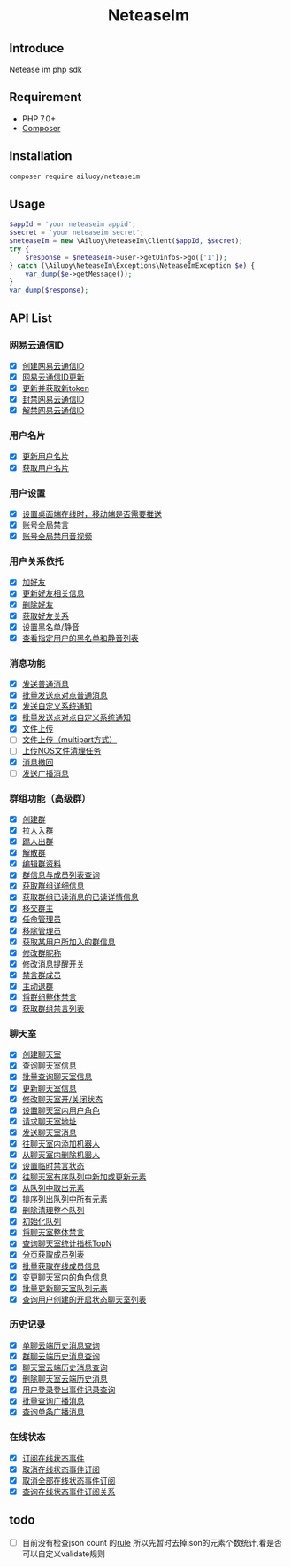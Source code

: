 <p align="center">
    <h1 align="center">NeteaseIm</h1>
</p>


## Introduce
Netease im php sdk 

## Requirement
- PHP 7.0+
- [Composer](https://getcomposer.org/)

## Installation
```bash
composer require ailuoy/neteaseim
```

## Usage
```php
$appId = 'your neteaseim appid';
$secret = 'your neteaseim secret';
$neteaseIm = new \Ailuoy\NeteaseIm\Client($appId, $secret);
try {
    $response = $neteaseIm->user->getUinfos->go(['1']);
} catch (\Ailuoy\NeteaseIm\Exceptions\NeteaseImException $e) {
    var_dump($e->getMessage());
}
var_dump($response);
```

## API List
### 网易云通信ID
- [x] [创建网易云通信ID](https://dev.yunxin.163.com/docs/product/IM%E5%8D%B3%E6%97%B6%E9%80%9A%E8%AE%AF/%E6%9C%8D%E5%8A%A1%E7%AB%AFAPI%E6%96%87%E6%A1%A3/%E7%BD%91%E6%98%93%E4%BA%91%E9%80%9A%E4%BF%A1ID?#%E5%88%9B%E5%BB%BA%E7%BD%91%E6%98%93%E4%BA%91%E9%80%9A%E4%BF%A1ID)
- [x] [网易云通信ID更新](https://dev.yunxin.163.com/docs/product/IM%E5%8D%B3%E6%97%B6%E9%80%9A%E8%AE%AF/%E6%9C%8D%E5%8A%A1%E7%AB%AFAPI%E6%96%87%E6%A1%A3/%E7%BD%91%E6%98%93%E4%BA%91%E9%80%9A%E4%BF%A1ID?#%E7%BD%91%E6%98%93%E4%BA%91%E9%80%9A%E4%BF%A1ID%E6%9B%B4%E6%96%B0)
- [x] [更新并获取新token](https://dev.yunxin.163.com/docs/product/IM%E5%8D%B3%E6%97%B6%E9%80%9A%E8%AE%AF/%E6%9C%8D%E5%8A%A1%E7%AB%AFAPI%E6%96%87%E6%A1%A3/%E7%BD%91%E6%98%93%E4%BA%91%E9%80%9A%E4%BF%A1ID?#%E6%9B%B4%E6%96%B0%E5%B9%B6%E8%8E%B7%E5%8F%96%E6%96%B0token)
- [x] [封禁网易云通信ID](https://dev.yunxin.163.com/docs/product/IM%E5%8D%B3%E6%97%B6%E9%80%9A%E8%AE%AF/%E6%9C%8D%E5%8A%A1%E7%AB%AFAPI%E6%96%87%E6%A1%A3/%E7%BD%91%E6%98%93%E4%BA%91%E9%80%9A%E4%BF%A1ID?#%E5%B0%81%E7%A6%81%E7%BD%91%E6%98%93%E4%BA%91%E9%80%9A%E4%BF%A1ID)
- [x] [解禁网易云通信ID](https://dev.yunxin.163.com/docs/product/IM%E5%8D%B3%E6%97%B6%E9%80%9A%E8%AE%AF/%E6%9C%8D%E5%8A%A1%E7%AB%AFAPI%E6%96%87%E6%A1%A3/%E7%BD%91%E6%98%93%E4%BA%91%E9%80%9A%E4%BF%A1ID?#%E8%A7%A3%E7%A6%81%E7%BD%91%E6%98%93%E4%BA%91%E9%80%9A%E4%BF%A1ID)
### 用户名片
- [x] [更新用户名片](https://dev.yunxin.163.com/docs/product/IM%E5%8D%B3%E6%97%B6%E9%80%9A%E8%AE%AF/%E6%9C%8D%E5%8A%A1%E7%AB%AFAPI%E6%96%87%E6%A1%A3/%E7%94%A8%E6%88%B7%E5%90%8D%E7%89%87?#%E6%9B%B4%E6%96%B0%E7%94%A8%E6%88%B7%E5%90%8D%E7%89%87)
- [x] [获取用户名片](https://dev.yunxin.163.com/docs/product/IM%E5%8D%B3%E6%97%B6%E9%80%9A%E8%AE%AF/%E6%9C%8D%E5%8A%A1%E7%AB%AFAPI%E6%96%87%E6%A1%A3/%E7%94%A8%E6%88%B7%E5%90%8D%E7%89%87?#%E8%8E%B7%E5%8F%96%E7%94%A8%E6%88%B7%E5%90%8D%E7%89%87)
### 用户设置
- [x] [设置桌面端在线时，移动端是否需要推送](https://dev.yunxin.163.com/docs/product/IM%E5%8D%B3%E6%97%B6%E9%80%9A%E8%AE%AF/%E6%9C%8D%E5%8A%A1%E7%AB%AFAPI%E6%96%87%E6%A1%A3/%E7%94%A8%E6%88%B7%E8%AE%BE%E7%BD%AE?#%E8%AE%BE%E7%BD%AE%E6%A1%8C%E9%9D%A2%E7%AB%AF%E5%9C%A8%E7%BA%BF%E6%97%B6%EF%BC%8C%E7%A7%BB%E5%8A%A8%E7%AB%AF%E6%98%AF%E5%90%A6%E4%B8%8D%E6%8E%A8%E9%80%81)
- [x] [账号全局禁言](https://dev.yunxin.163.com/docs/product/IM%E5%8D%B3%E6%97%B6%E9%80%9A%E8%AE%AF/%E6%9C%8D%E5%8A%A1%E7%AB%AFAPI%E6%96%87%E6%A1%A3/%E7%94%A8%E6%88%B7%E8%AE%BE%E7%BD%AE?#%E8%B4%A6%E5%8F%B7%E5%85%A8%E5%B1%80%E7%A6%81%E8%A8%80)
- [x] [账号全局禁用音视频](https://dev.yunxin.163.com/docs/product/IM%E5%8D%B3%E6%97%B6%E9%80%9A%E8%AE%AF/%E6%9C%8D%E5%8A%A1%E7%AB%AFAPI%E6%96%87%E6%A1%A3/%E7%94%A8%E6%88%B7%E8%AE%BE%E7%BD%AE?#%E8%B4%A6%E5%8F%B7%E5%85%A8%E5%B1%80%E7%A6%81%E7%94%A8%E9%9F%B3%E8%A7%86%E9%A2%91)
### 用户关系依托
- [x] [加好友](https://dev.yunxin.163.com/docs/product/IM%E5%8D%B3%E6%97%B6%E9%80%9A%E8%AE%AF/%E6%9C%8D%E5%8A%A1%E7%AB%AFAPI%E6%96%87%E6%A1%A3/%E7%94%A8%E6%88%B7%E5%85%B3%E7%B3%BB%E6%89%98%E7%AE%A1?#%E5%8A%A0%E5%A5%BD%E5%8F%8B)
- [x] [更新好友相关信息](https://dev.yunxin.163.com/docs/product/IM%E5%8D%B3%E6%97%B6%E9%80%9A%E8%AE%AF/%E6%9C%8D%E5%8A%A1%E7%AB%AFAPI%E6%96%87%E6%A1%A3/%E7%94%A8%E6%88%B7%E5%85%B3%E7%B3%BB%E6%89%98%E7%AE%A1?#%E6%9B%B4%E6%96%B0%E5%A5%BD%E5%8F%8B%E7%9B%B8%E5%85%B3%E4%BF%A1%E6%81%AF)
- [x] [删除好友](https://dev.yunxin.163.com/docs/product/IM%E5%8D%B3%E6%97%B6%E9%80%9A%E8%AE%AF/%E6%9C%8D%E5%8A%A1%E7%AB%AFAPI%E6%96%87%E6%A1%A3/%E7%94%A8%E6%88%B7%E5%85%B3%E7%B3%BB%E6%89%98%E7%AE%A1?#%E5%88%A0%E9%99%A4%E5%A5%BD%E5%8F%8B)
- [x] [获取好友关系](https://dev.yunxin.163.com/docs/product/IM%E5%8D%B3%E6%97%B6%E9%80%9A%E8%AE%AF/%E6%9C%8D%E5%8A%A1%E7%AB%AFAPI%E6%96%87%E6%A1%A3/%E7%94%A8%E6%88%B7%E5%85%B3%E7%B3%BB%E6%89%98%E7%AE%A1?#%E8%8E%B7%E5%8F%96%E5%A5%BD%E5%8F%8B%E5%85%B3%E7%B3%BB)
- [x] [设置黑名单/静音](https://dev.yunxin.163.com/docs/product/IM%E5%8D%B3%E6%97%B6%E9%80%9A%E8%AE%AF/%E6%9C%8D%E5%8A%A1%E7%AB%AFAPI%E6%96%87%E6%A1%A3/%E7%94%A8%E6%88%B7%E5%85%B3%E7%B3%BB%E6%89%98%E7%AE%A1?#%E8%AE%BE%E7%BD%AE%E9%BB%91%E5%90%8D%E5%8D%95/%E9%9D%99%E9%9F%B3)
- [x] [查看指定用户的黑名单和静音列表](https://dev.yunxin.163.com/docs/product/IM%E5%8D%B3%E6%97%B6%E9%80%9A%E8%AE%AF/%E6%9C%8D%E5%8A%A1%E7%AB%AFAPI%E6%96%87%E6%A1%A3/%E7%94%A8%E6%88%B7%E5%85%B3%E7%B3%BB%E6%89%98%E7%AE%A1?#%E6%9F%A5%E7%9C%8B%E6%8C%87%E5%AE%9A%E7%94%A8%E6%88%B7%E7%9A%84%E9%BB%91%E5%90%8D%E5%8D%95%E5%92%8C%E9%9D%99%E9%9F%B3%E5%88%97%E8%A1%A8)
### 消息功能
- [x] [发送普通消息](https://dev.yunxin.163.com/docs/product/IM%E5%8D%B3%E6%97%B6%E9%80%9A%E8%AE%AF/%E6%9C%8D%E5%8A%A1%E7%AB%AFAPI%E6%96%87%E6%A1%A3/%E6%B6%88%E6%81%AF%E5%8A%9F%E8%83%BD?#%E5%8F%91%E9%80%81%E6%99%AE%E9%80%9A%E6%B6%88%E6%81%AF)
- [x] [批量发送点对点普通消息](https://dev.yunxin.163.com/docs/product/IM%E5%8D%B3%E6%97%B6%E9%80%9A%E8%AE%AF/%E6%9C%8D%E5%8A%A1%E7%AB%AFAPI%E6%96%87%E6%A1%A3/%E6%B6%88%E6%81%AF%E5%8A%9F%E8%83%BD?#%E6%89%B9%E9%87%8F%E5%8F%91%E9%80%81%E7%82%B9%E5%AF%B9%E7%82%B9%E6%99%AE%E9%80%9A%E6%B6%88%E6%81%AF)
- [x] [发送自定义系统通知](https://dev.yunxin.163.com/docs/product/IM%E5%8D%B3%E6%97%B6%E9%80%9A%E8%AE%AF/%E6%9C%8D%E5%8A%A1%E7%AB%AFAPI%E6%96%87%E6%A1%A3/%E6%B6%88%E6%81%AF%E5%8A%9F%E8%83%BD?#%E5%8F%91%E9%80%81%E8%87%AA%E5%AE%9A%E4%B9%89%E7%B3%BB%E7%BB%9F%E9%80%9A%E7%9F%A5)
- [x] [批量发送点对点自定义系统通知](https://dev.yunxin.163.com/docs/product/IM%E5%8D%B3%E6%97%B6%E9%80%9A%E8%AE%AF/%E6%9C%8D%E5%8A%A1%E7%AB%AFAPI%E6%96%87%E6%A1%A3/%E6%B6%88%E6%81%AF%E5%8A%9F%E8%83%BD?#%E6%89%B9%E9%87%8F%E5%8F%91%E9%80%81%E7%82%B9%E5%AF%B9%E7%82%B9%E8%87%AA%E5%AE%9A%E4%B9%89%E7%B3%BB%E7%BB%9F%E9%80%9A%E7%9F%A5)
- [x] [文件上传](https://dev.yunxin.163.com/docs/product/IM%E5%8D%B3%E6%97%B6%E9%80%9A%E8%AE%AF/%E6%9C%8D%E5%8A%A1%E7%AB%AFAPI%E6%96%87%E6%A1%A3/%E6%B6%88%E6%81%AF%E5%8A%9F%E8%83%BD?#%E6%96%87%E4%BB%B6%E4%B8%8A%E4%BC%A0)
- [ ] [文件上传（multipart方式）](https://dev.yunxin.163.com/docs/product/IM%E5%8D%B3%E6%97%B6%E9%80%9A%E8%AE%AF/%E6%9C%8D%E5%8A%A1%E7%AB%AFAPI%E6%96%87%E6%A1%A3/%E6%B6%88%E6%81%AF%E5%8A%9F%E8%83%BD?#%E6%96%87%E4%BB%B6%E4%B8%8A%E4%BC%A0%EF%BC%88multipart%E6%96%B9%E5%BC%8F%EF%BC%89)
- [ ] [上传NOS文件清理任务](https://dev.yunxin.163.com/docs/product/IM%E5%8D%B3%E6%97%B6%E9%80%9A%E8%AE%AF/%E6%9C%8D%E5%8A%A1%E7%AB%AFAPI%E6%96%87%E6%A1%A3/%E6%B6%88%E6%81%AF%E5%8A%9F%E8%83%BD?#%E4%B8%8A%E4%BC%A0NOS%E6%96%87%E4%BB%B6%E6%B8%85%E7%90%86%E4%BB%BB%E5%8A%A1)
- [x] [消息撤回](https://dev.yunxin.163.com/docs/product/IM%E5%8D%B3%E6%97%B6%E9%80%9A%E8%AE%AF/%E6%9C%8D%E5%8A%A1%E7%AB%AFAPI%E6%96%87%E6%A1%A3/%E6%B6%88%E6%81%AF%E5%8A%9F%E8%83%BD?#%E6%B6%88%E6%81%AF%E6%92%A4%E5%9B%9E)
- [ ] [发送广播消息](https://dev.yunxin.163.com/docs/product/IM%E5%8D%B3%E6%97%B6%E9%80%9A%E8%AE%AF/%E6%9C%8D%E5%8A%A1%E7%AB%AFAPI%E6%96%87%E6%A1%A3/%E6%B6%88%E6%81%AF%E5%8A%9F%E8%83%BD?#%E5%8F%91%E9%80%81%E5%B9%BF%E6%92%AD%E6%B6%88%E6%81%AF)
### 群组功能（高级群）
- [x] [创建群](https://dev.yunxin.163.com/docs/product/IM%E5%8D%B3%E6%97%B6%E9%80%9A%E8%AE%AF/%E6%9C%8D%E5%8A%A1%E7%AB%AFAPI%E6%96%87%E6%A1%A3/%E7%BE%A4%E7%BB%84%E5%8A%9F%E8%83%BD%EF%BC%88%E9%AB%98%E7%BA%A7%E7%BE%A4%EF%BC%89?#%E5%88%9B%E5%BB%BA%E7%BE%A4)
- [x] [拉人入群](https://dev.yunxin.163.com/docs/product/IM%E5%8D%B3%E6%97%B6%E9%80%9A%E8%AE%AF/%E6%9C%8D%E5%8A%A1%E7%AB%AFAPI%E6%96%87%E6%A1%A3/%E7%BE%A4%E7%BB%84%E5%8A%9F%E8%83%BD%EF%BC%88%E9%AB%98%E7%BA%A7%E7%BE%A4%EF%BC%89?#%E6%8B%89%E4%BA%BA%E5%85%A5%E7%BE%A4)
- [x] [踢人出群](https://dev.yunxin.163.com/docs/product/IM%E5%8D%B3%E6%97%B6%E9%80%9A%E8%AE%AF/%E6%9C%8D%E5%8A%A1%E7%AB%AFAPI%E6%96%87%E6%A1%A3/%E7%BE%A4%E7%BB%84%E5%8A%9F%E8%83%BD%EF%BC%88%E9%AB%98%E7%BA%A7%E7%BE%A4%EF%BC%89?#%E8%B8%A2%E4%BA%BA%E5%87%BA%E7%BE%A4)
- [x] [解散群](https://dev.yunxin.163.com/docs/product/IM%E5%8D%B3%E6%97%B6%E9%80%9A%E8%AE%AF/%E6%9C%8D%E5%8A%A1%E7%AB%AFAPI%E6%96%87%E6%A1%A3/%E7%BE%A4%E7%BB%84%E5%8A%9F%E8%83%BD%EF%BC%88%E9%AB%98%E7%BA%A7%E7%BE%A4%EF%BC%89?#%E8%A7%A3%E6%95%A3%E7%BE%A4)
- [x] [编辑群资料](https://dev.yunxin.163.com/docs/product/IM%E5%8D%B3%E6%97%B6%E9%80%9A%E8%AE%AF/%E6%9C%8D%E5%8A%A1%E7%AB%AFAPI%E6%96%87%E6%A1%A3/%E7%BE%A4%E7%BB%84%E5%8A%9F%E8%83%BD%EF%BC%88%E9%AB%98%E7%BA%A7%E7%BE%A4%EF%BC%89?#%E7%BC%96%E8%BE%91%E7%BE%A4%E8%B5%84%E6%96%99)
- [x] [群信息与成员列表查询](https://dev.yunxin.163.com/docs/product/IM%E5%8D%B3%E6%97%B6%E9%80%9A%E8%AE%AF/%E6%9C%8D%E5%8A%A1%E7%AB%AFAPI%E6%96%87%E6%A1%A3/%E7%BE%A4%E7%BB%84%E5%8A%9F%E8%83%BD%EF%BC%88%E9%AB%98%E7%BA%A7%E7%BE%A4%EF%BC%89?#%E7%BE%A4%E4%BF%A1%E6%81%AF%E4%B8%8E%E6%88%90%E5%91%98%E5%88%97%E8%A1%A8%E6%9F%A5%E8%AF%A2)
- [x] [获取群组详细信息](https://dev.yunxin.163.com/docs/product/IM%E5%8D%B3%E6%97%B6%E9%80%9A%E8%AE%AF/%E6%9C%8D%E5%8A%A1%E7%AB%AFAPI%E6%96%87%E6%A1%A3/%E7%BE%A4%E7%BB%84%E5%8A%9F%E8%83%BD%EF%BC%88%E9%AB%98%E7%BA%A7%E7%BE%A4%EF%BC%89?#%E8%8E%B7%E5%8F%96%E7%BE%A4%E7%BB%84%E8%AF%A6%E7%BB%86%E4%BF%A1%E6%81%AF)
- [x] [获取群组已读消息的已读详情信息](https://dev.yunxin.163.com/docs/product/IM%E5%8D%B3%E6%97%B6%E9%80%9A%E8%AE%AF/%E6%9C%8D%E5%8A%A1%E7%AB%AFAPI%E6%96%87%E6%A1%A3/%E7%BE%A4%E7%BB%84%E5%8A%9F%E8%83%BD%EF%BC%88%E9%AB%98%E7%BA%A7%E7%BE%A4%EF%BC%89?#%E8%8E%B7%E5%8F%96%E7%BE%A4%E7%BB%84%E5%B7%B2%E8%AF%BB%E6%B6%88%E6%81%AF%E7%9A%84%E5%B7%B2%E8%AF%BB%E8%AF%A6%E6%83%85%E4%BF%A1%E6%81%AF)
- [x] [移交群主](https://dev.yunxin.163.com/docs/product/IM%E5%8D%B3%E6%97%B6%E9%80%9A%E8%AE%AF/%E6%9C%8D%E5%8A%A1%E7%AB%AFAPI%E6%96%87%E6%A1%A3/%E7%BE%A4%E7%BB%84%E5%8A%9F%E8%83%BD%EF%BC%88%E9%AB%98%E7%BA%A7%E7%BE%A4%EF%BC%89?#%E7%A7%BB%E4%BA%A4%E7%BE%A4%E4%B8%BB)
- [x] [任命管理员](https://dev.yunxin.163.com/docs/product/IM%E5%8D%B3%E6%97%B6%E9%80%9A%E8%AE%AF/%E6%9C%8D%E5%8A%A1%E7%AB%AFAPI%E6%96%87%E6%A1%A3/%E7%BE%A4%E7%BB%84%E5%8A%9F%E8%83%BD%EF%BC%88%E9%AB%98%E7%BA%A7%E7%BE%A4%EF%BC%89?#%E4%BB%BB%E5%91%BD%E7%AE%A1%E7%90%86%E5%91%98)
- [x] [移除管理员](https://dev.yunxin.163.com/docs/product/IM%E5%8D%B3%E6%97%B6%E9%80%9A%E8%AE%AF/%E6%9C%8D%E5%8A%A1%E7%AB%AFAPI%E6%96%87%E6%A1%A3/%E7%BE%A4%E7%BB%84%E5%8A%9F%E8%83%BD%EF%BC%88%E9%AB%98%E7%BA%A7%E7%BE%A4%EF%BC%89?#%E7%A7%BB%E9%99%A4%E7%AE%A1%E7%90%86%E5%91%98)
- [x] [获取某用户所加入的群信息](https://dev.yunxin.163.com/docs/product/IM%E5%8D%B3%E6%97%B6%E9%80%9A%E8%AE%AF/%E6%9C%8D%E5%8A%A1%E7%AB%AFAPI%E6%96%87%E6%A1%A3/%E7%BE%A4%E7%BB%84%E5%8A%9F%E8%83%BD%EF%BC%88%E9%AB%98%E7%BA%A7%E7%BE%A4%EF%BC%89?#%E8%8E%B7%E5%8F%96%E6%9F%90%E7%94%A8%E6%88%B7%E6%89%80%E5%8A%A0%E5%85%A5%E7%9A%84%E7%BE%A4%E4%BF%A1%E6%81%AF)
- [x] [修改群昵称](https://dev.yunxin.163.com/docs/product/IM%E5%8D%B3%E6%97%B6%E9%80%9A%E8%AE%AF/%E6%9C%8D%E5%8A%A1%E7%AB%AFAPI%E6%96%87%E6%A1%A3/%E7%BE%A4%E7%BB%84%E5%8A%9F%E8%83%BD%EF%BC%88%E9%AB%98%E7%BA%A7%E7%BE%A4%EF%BC%89?#%E4%BF%AE%E6%94%B9%E7%BE%A4%E6%98%B5%E7%A7%B0)
- [x] [修改消息提醒开关](https://dev.yunxin.163.com/docs/product/IM%E5%8D%B3%E6%97%B6%E9%80%9A%E8%AE%AF/%E6%9C%8D%E5%8A%A1%E7%AB%AFAPI%E6%96%87%E6%A1%A3/%E7%BE%A4%E7%BB%84%E5%8A%9F%E8%83%BD%EF%BC%88%E9%AB%98%E7%BA%A7%E7%BE%A4%EF%BC%89?#%E4%BF%AE%E6%94%B9%E6%B6%88%E6%81%AF%E6%8F%90%E9%86%92%E5%BC%80%E5%85%B3)
- [x] [禁言群成员](https://dev.yunxin.163.com/docs/product/IM%E5%8D%B3%E6%97%B6%E9%80%9A%E8%AE%AF/%E6%9C%8D%E5%8A%A1%E7%AB%AFAPI%E6%96%87%E6%A1%A3/%E7%BE%A4%E7%BB%84%E5%8A%9F%E8%83%BD%EF%BC%88%E9%AB%98%E7%BA%A7%E7%BE%A4%EF%BC%89?#%E7%A6%81%E8%A8%80%E7%BE%A4%E6%88%90%E5%91%98)
- [x] [主动退群](https://dev.yunxin.163.com/docs/product/IM%E5%8D%B3%E6%97%B6%E9%80%9A%E8%AE%AF/%E6%9C%8D%E5%8A%A1%E7%AB%AFAPI%E6%96%87%E6%A1%A3/%E7%BE%A4%E7%BB%84%E5%8A%9F%E8%83%BD%EF%BC%88%E9%AB%98%E7%BA%A7%E7%BE%A4%EF%BC%89?#%E4%B8%BB%E5%8A%A8%E9%80%80%E7%BE%A4)
- [x] [将群组整体禁言](https://dev.yunxin.163.com/docs/product/IM%E5%8D%B3%E6%97%B6%E9%80%9A%E8%AE%AF/%E6%9C%8D%E5%8A%A1%E7%AB%AFAPI%E6%96%87%E6%A1%A3/%E7%BE%A4%E7%BB%84%E5%8A%9F%E8%83%BD%EF%BC%88%E9%AB%98%E7%BA%A7%E7%BE%A4%EF%BC%89?#%E5%B0%86%E7%BE%A4%E7%BB%84%E6%95%B4%E4%BD%93%E7%A6%81%E8%A8%80)
- [x] [获取群组禁言列表](https://dev.yunxin.163.com/docs/product/IM%E5%8D%B3%E6%97%B6%E9%80%9A%E8%AE%AF/%E6%9C%8D%E5%8A%A1%E7%AB%AFAPI%E6%96%87%E6%A1%A3/%E7%BE%A4%E7%BB%84%E5%8A%9F%E8%83%BD%EF%BC%88%E9%AB%98%E7%BA%A7%E7%BE%A4%EF%BC%89?#%E8%8E%B7%E5%8F%96%E7%BE%A4%E7%BB%84%E7%A6%81%E8%A8%80%E5%88%97%E8%A1%A8)
### 聊天室
- [x] [创建聊天室](https://dev.yunxin.163.com/docs/product/IM%E5%8D%B3%E6%97%B6%E9%80%9A%E8%AE%AF/%E6%9C%8D%E5%8A%A1%E7%AB%AFAPI%E6%96%87%E6%A1%A3/%E8%81%8A%E5%A4%A9%E5%AE%A4?#%E5%88%9B%E5%BB%BA%E8%81%8A%E5%A4%A9%E5%AE%A4)
- [x] [查询聊天室信息](https://dev.yunxin.163.com/docs/product/IM%E5%8D%B3%E6%97%B6%E9%80%9A%E8%AE%AF/%E6%9C%8D%E5%8A%A1%E7%AB%AFAPI%E6%96%87%E6%A1%A3/%E8%81%8A%E5%A4%A9%E5%AE%A4?#%E6%9F%A5%E8%AF%A2%E8%81%8A%E5%A4%A9%E5%AE%A4%E4%BF%A1%E6%81%AF)
- [x] [批量查询聊天室信息](https://dev.yunxin.163.com/docs/product/IM%E5%8D%B3%E6%97%B6%E9%80%9A%E8%AE%AF/%E6%9C%8D%E5%8A%A1%E7%AB%AFAPI%E6%96%87%E6%A1%A3/%E8%81%8A%E5%A4%A9%E5%AE%A4?#%E6%89%B9%E9%87%8F%E6%9F%A5%E8%AF%A2%E8%81%8A%E5%A4%A9%E5%AE%A4%E4%BF%A1%E6%81%AF)
- [x] [更新聊天室信息](https://dev.yunxin.163.com/docs/product/IM%E5%8D%B3%E6%97%B6%E9%80%9A%E8%AE%AF/%E6%9C%8D%E5%8A%A1%E7%AB%AFAPI%E6%96%87%E6%A1%A3/%E8%81%8A%E5%A4%A9%E5%AE%A4?#%E6%9B%B4%E6%96%B0%E8%81%8A%E5%A4%A9%E5%AE%A4%E4%BF%A1%E6%81%AF)
- [x] [修改聊天室开/关闭状态](https://dev.yunxin.163.com/docs/product/IM%E5%8D%B3%E6%97%B6%E9%80%9A%E8%AE%AF/%E6%9C%8D%E5%8A%A1%E7%AB%AFAPI%E6%96%87%E6%A1%A3/%E8%81%8A%E5%A4%A9%E5%AE%A4?#%E4%BF%AE%E6%94%B9%E8%81%8A%E5%A4%A9%E5%AE%A4%E5%BC%80/%E5%85%B3%E9%97%AD%E7%8A%B6%E6%80%81)
- [x] [设置聊天室内用户角色](https://dev.yunxin.163.com/docs/product/IM%E5%8D%B3%E6%97%B6%E9%80%9A%E8%AE%AF/%E6%9C%8D%E5%8A%A1%E7%AB%AFAPI%E6%96%87%E6%A1%A3/%E8%81%8A%E5%A4%A9%E5%AE%A4?#%E8%AE%BE%E7%BD%AE%E8%81%8A%E5%A4%A9%E5%AE%A4%E5%86%85%E7%94%A8%E6%88%B7%E8%A7%92%E8%89%B2)
- [x] [请求聊天室地址](https://dev.yunxin.163.com/docs/product/IM%E5%8D%B3%E6%97%B6%E9%80%9A%E8%AE%AF/%E6%9C%8D%E5%8A%A1%E7%AB%AFAPI%E6%96%87%E6%A1%A3/%E8%81%8A%E5%A4%A9%E5%AE%A4?#%E8%AF%B7%E6%B1%82%E8%81%8A%E5%A4%A9%E5%AE%A4%E5%9C%B0%E5%9D%80)
- [x] [发送聊天室消息](https://dev.yunxin.163.com/docs/product/IM%E5%8D%B3%E6%97%B6%E9%80%9A%E8%AE%AF/%E6%9C%8D%E5%8A%A1%E7%AB%AFAPI%E6%96%87%E6%A1%A3/%E8%81%8A%E5%A4%A9%E5%AE%A4?#%E5%8F%91%E9%80%81%E8%81%8A%E5%A4%A9%E5%AE%A4%E6%B6%88%E6%81%AF)
- [x] [往聊天室内添加机器人](https://dev.yunxin.163.com/docs/product/IM%E5%8D%B3%E6%97%B6%E9%80%9A%E8%AE%AF/%E6%9C%8D%E5%8A%A1%E7%AB%AFAPI%E6%96%87%E6%A1%A3/%E8%81%8A%E5%A4%A9%E5%AE%A4?#%E5%BE%80%E8%81%8A%E5%A4%A9%E5%AE%A4%E5%86%85%E6%B7%BB%E5%8A%A0%E6%9C%BA%E5%99%A8%E4%BA%BA)
- [x] [从聊天室内删除机器人](https://dev.yunxin.163.com/docs/product/IM%E5%8D%B3%E6%97%B6%E9%80%9A%E8%AE%AF/%E6%9C%8D%E5%8A%A1%E7%AB%AFAPI%E6%96%87%E6%A1%A3/%E8%81%8A%E5%A4%A9%E5%AE%A4?#%E4%BB%8E%E8%81%8A%E5%A4%A9%E5%AE%A4%E5%86%85%E5%88%A0%E9%99%A4%E6%9C%BA%E5%99%A8%E4%BA%BA)
- [x] [设置临时禁言状态](https://dev.yunxin.163.com/docs/product/IM%E5%8D%B3%E6%97%B6%E9%80%9A%E8%AE%AF/%E6%9C%8D%E5%8A%A1%E7%AB%AFAPI%E6%96%87%E6%A1%A3/%E8%81%8A%E5%A4%A9%E5%AE%A4?#%E8%AE%BE%E7%BD%AE%E4%B8%B4%E6%97%B6%E7%A6%81%E8%A8%80%E7%8A%B6%E6%80%81)
- [x] [往聊天室有序队列中新加或更新元素](https://dev.yunxin.163.com/docs/product/IM%E5%8D%B3%E6%97%B6%E9%80%9A%E8%AE%AF/%E6%9C%8D%E5%8A%A1%E7%AB%AFAPI%E6%96%87%E6%A1%A3/%E8%81%8A%E5%A4%A9%E5%AE%A4?#%E5%BE%80%E8%81%8A%E5%A4%A9%E5%AE%A4%E6%9C%89%E5%BA%8F%E9%98%9F%E5%88%97%E4%B8%AD%E6%96%B0%E5%8A%A0%E6%88%96%E6%9B%B4%E6%96%B0%E5%85%83%E7%B4%A0)
- [x] [从队列中取出元素](https://dev.yunxin.163.com/docs/product/IM%E5%8D%B3%E6%97%B6%E9%80%9A%E8%AE%AF/%E6%9C%8D%E5%8A%A1%E7%AB%AFAPI%E6%96%87%E6%A1%A3/%E8%81%8A%E5%A4%A9%E5%AE%A4?#%E4%BB%8E%E9%98%9F%E5%88%97%E4%B8%AD%E5%8F%96%E5%87%BA%E5%85%83%E7%B4%A0)
- [x] [排序列出队列中所有元素](https://dev.yunxin.163.com/docs/product/IM%E5%8D%B3%E6%97%B6%E9%80%9A%E8%AE%AF/%E6%9C%8D%E5%8A%A1%E7%AB%AFAPI%E6%96%87%E6%A1%A3/%E8%81%8A%E5%A4%A9%E5%AE%A4?#%E6%8E%92%E5%BA%8F%E5%88%97%E5%87%BA%E9%98%9F%E5%88%97%E4%B8%AD%E6%89%80%E6%9C%89%E5%85%83%E7%B4%A0)
- [x] [删除清理整个队列](https://dev.yunxin.163.com/docs/product/IM%E5%8D%B3%E6%97%B6%E9%80%9A%E8%AE%AF/%E6%9C%8D%E5%8A%A1%E7%AB%AFAPI%E6%96%87%E6%A1%A3/%E8%81%8A%E5%A4%A9%E5%AE%A4?#%E5%88%A0%E9%99%A4%E6%B8%85%E7%90%86%E6%95%B4%E4%B8%AA%E9%98%9F%E5%88%97)
- [x] [初始化队列](https://dev.yunxin.163.com/docs/product/IM%E5%8D%B3%E6%97%B6%E9%80%9A%E8%AE%AF/%E6%9C%8D%E5%8A%A1%E7%AB%AFAPI%E6%96%87%E6%A1%A3/%E8%81%8A%E5%A4%A9%E5%AE%A4?#%E5%88%9D%E5%A7%8B%E5%8C%96%E9%98%9F%E5%88%97)
- [x] [将聊天室整体禁言](https://dev.yunxin.163.com/docs/product/IM%E5%8D%B3%E6%97%B6%E9%80%9A%E8%AE%AF/%E6%9C%8D%E5%8A%A1%E7%AB%AFAPI%E6%96%87%E6%A1%A3/%E8%81%8A%E5%A4%A9%E5%AE%A4?#%E5%B0%86%E8%81%8A%E5%A4%A9%E5%AE%A4%E6%95%B4%E4%BD%93%E7%A6%81%E8%A8%80)
- [x] [查询聊天室统计指标TopN](https://dev.yunxin.163.com/docs/product/IM%E5%8D%B3%E6%97%B6%E9%80%9A%E8%AE%AF/%E6%9C%8D%E5%8A%A1%E7%AB%AFAPI%E6%96%87%E6%A1%A3/%E8%81%8A%E5%A4%A9%E5%AE%A4?#%E6%9F%A5%E8%AF%A2%E8%81%8A%E5%A4%A9%E5%AE%A4%E7%BB%9F%E8%AE%A1%E6%8C%87%E6%A0%87TopN)
- [x] [分页获取成员列表](https://dev.yunxin.163.com/docs/product/IM%E5%8D%B3%E6%97%B6%E9%80%9A%E8%AE%AF/%E6%9C%8D%E5%8A%A1%E7%AB%AFAPI%E6%96%87%E6%A1%A3/%E8%81%8A%E5%A4%A9%E5%AE%A4?#%E5%88%86%E9%A1%B5%E8%8E%B7%E5%8F%96%E6%88%90%E5%91%98%E5%88%97%E8%A1%A8)
- [x] [批量获取在线成员信息](https://dev.yunxin.163.com/docs/product/IM%E5%8D%B3%E6%97%B6%E9%80%9A%E8%AE%AF/%E6%9C%8D%E5%8A%A1%E7%AB%AFAPI%E6%96%87%E6%A1%A3/%E8%81%8A%E5%A4%A9%E5%AE%A4?#%E6%89%B9%E9%87%8F%E8%8E%B7%E5%8F%96%E5%9C%A8%E7%BA%BF%E6%88%90%E5%91%98%E4%BF%A1%E6%81%AF)
- [x] [变更聊天室内的角色信息](https://dev.yunxin.163.com/docs/product/IM%E5%8D%B3%E6%97%B6%E9%80%9A%E8%AE%AF/%E6%9C%8D%E5%8A%A1%E7%AB%AFAPI%E6%96%87%E6%A1%A3/%E8%81%8A%E5%A4%A9%E5%AE%A4?#%E5%8F%98%E6%9B%B4%E8%81%8A%E5%A4%A9%E5%AE%A4%E5%86%85%E7%9A%84%E8%A7%92%E8%89%B2%E4%BF%A1%E6%81%AF)
- [x] [批量更新聊天室队列元素](https://dev.yunxin.163.com/docs/product/IM%E5%8D%B3%E6%97%B6%E9%80%9A%E8%AE%AF/%E6%9C%8D%E5%8A%A1%E7%AB%AFAPI%E6%96%87%E6%A1%A3/%E8%81%8A%E5%A4%A9%E5%AE%A4?#%E6%89%B9%E9%87%8F%E6%9B%B4%E6%96%B0%E8%81%8A%E5%A4%A9%E5%AE%A4%E9%98%9F%E5%88%97%E5%85%83%E7%B4%A0)
- [x] [查询用户创建的开启状态聊天室列表](https://dev.yunxin.163.com/docs/product/IM%E5%8D%B3%E6%97%B6%E9%80%9A%E8%AE%AF/%E6%9C%8D%E5%8A%A1%E7%AB%AFAPI%E6%96%87%E6%A1%A3/%E8%81%8A%E5%A4%A9%E5%AE%A4?#%E6%9F%A5%E8%AF%A2%E7%94%A8%E6%88%B7%E5%88%9B%E5%BB%BA%E7%9A%84%E5%BC%80%E5%90%AF%E7%8A%B6%E6%80%81%E8%81%8A%E5%A4%A9%E5%AE%A4%E5%88%97%E8%A1%A8)
### 历史记录
- [x] [单聊云端历史消息查询](https://dev.yunxin.163.com/docs/product/IM%E5%8D%B3%E6%97%B6%E9%80%9A%E8%AE%AF/%E6%9C%8D%E5%8A%A1%E7%AB%AFAPI%E6%96%87%E6%A1%A3/%E5%8E%86%E5%8F%B2%E8%AE%B0%E5%BD%95?#%E5%8D%95%E8%81%8A%E4%BA%91%E7%AB%AF%E5%8E%86%E5%8F%B2%E6%B6%88%E6%81%AF%E6%9F%A5%E8%AF%A2)
- [x] [群聊云端历史消息查询](https://dev.yunxin.163.com/docs/product/IM%E5%8D%B3%E6%97%B6%E9%80%9A%E8%AE%AF/%E6%9C%8D%E5%8A%A1%E7%AB%AFAPI%E6%96%87%E6%A1%A3/%E5%8E%86%E5%8F%B2%E8%AE%B0%E5%BD%95?#%E7%BE%A4%E8%81%8A%E4%BA%91%E7%AB%AF%E5%8E%86%E5%8F%B2%E6%B6%88%E6%81%AF%E6%9F%A5%E8%AF%A2)
- [x] [聊天室云端历史消息查询](https://dev.yunxin.163.com/docs/product/IM%E5%8D%B3%E6%97%B6%E9%80%9A%E8%AE%AF/%E6%9C%8D%E5%8A%A1%E7%AB%AFAPI%E6%96%87%E6%A1%A3/%E5%8E%86%E5%8F%B2%E8%AE%B0%E5%BD%95?#%E8%81%8A%E5%A4%A9%E5%AE%A4%E4%BA%91%E7%AB%AF%E5%8E%86%E5%8F%B2%E6%B6%88%E6%81%AF%E6%9F%A5%E8%AF%A2)
- [x] [删除聊天室云端历史消息](https://dev.yunxin.163.com/docs/product/IM%E5%8D%B3%E6%97%B6%E9%80%9A%E8%AE%AF/%E6%9C%8D%E5%8A%A1%E7%AB%AFAPI%E6%96%87%E6%A1%A3/%E5%8E%86%E5%8F%B2%E8%AE%B0%E5%BD%95?#%E5%88%A0%E9%99%A4%E8%81%8A%E5%A4%A9%E5%AE%A4%E4%BA%91%E7%AB%AF%E5%8E%86%E5%8F%B2%E6%B6%88%E6%81%AF)
- [x] [用户登录登出事件记录查询](https://dev.yunxin.163.com/docs/product/IM%E5%8D%B3%E6%97%B6%E9%80%9A%E8%AE%AF/%E6%9C%8D%E5%8A%A1%E7%AB%AFAPI%E6%96%87%E6%A1%A3/%E5%8E%86%E5%8F%B2%E8%AE%B0%E5%BD%95?#%E7%94%A8%E6%88%B7%E7%99%BB%E5%BD%95%E7%99%BB%E5%87%BA%E4%BA%8B%E4%BB%B6%E8%AE%B0%E5%BD%95%E6%9F%A5%E8%AF%A2)
- [x] [批量查询广播消息](https://dev.yunxin.163.com/docs/product/IM%E5%8D%B3%E6%97%B6%E9%80%9A%E8%AE%AF/%E6%9C%8D%E5%8A%A1%E7%AB%AFAPI%E6%96%87%E6%A1%A3/%E5%8E%86%E5%8F%B2%E8%AE%B0%E5%BD%95?#%E6%89%B9%E9%87%8F%E6%9F%A5%E8%AF%A2%E5%B9%BF%E6%92%AD%E6%B6%88%E6%81%AF)
- [x] [查询单条广播消息](https://dev.yunxin.163.com/docs/product/IM%E5%8D%B3%E6%97%B6%E9%80%9A%E8%AE%AF/%E6%9C%8D%E5%8A%A1%E7%AB%AFAPI%E6%96%87%E6%A1%A3/%E5%8E%86%E5%8F%B2%E8%AE%B0%E5%BD%95?#%E6%9F%A5%E8%AF%A2%E5%8D%95%E6%9D%A1%E5%B9%BF%E6%92%AD%E6%B6%88%E6%81%AF)
### 在线状态
- [x] [订阅在线状态事件](https://dev.yunxin.163.com/docs/product/IM%E5%8D%B3%E6%97%B6%E9%80%9A%E8%AE%AF/%E6%9C%8D%E5%8A%A1%E7%AB%AFAPI%E6%96%87%E6%A1%A3/%E5%9C%A8%E7%BA%BF%E7%8A%B6%E6%80%81?#%E8%AE%A2%E9%98%85%E5%9C%A8%E7%BA%BF%E7%8A%B6%E6%80%81%E4%BA%8B%E4%BB%B6)
- [x] [取消在线状态事件订阅](https://dev.yunxin.163.com/docs/product/IM%E5%8D%B3%E6%97%B6%E9%80%9A%E8%AE%AF/%E6%9C%8D%E5%8A%A1%E7%AB%AFAPI%E6%96%87%E6%A1%A3/%E5%9C%A8%E7%BA%BF%E7%8A%B6%E6%80%81?#%E5%8F%96%E6%B6%88%E5%9C%A8%E7%BA%BF%E7%8A%B6%E6%80%81%E4%BA%8B%E4%BB%B6%E8%AE%A2%E9%98%85)
- [x] [取消全部在线状态事件订阅](https://dev.yunxin.163.com/docs/product/IM%E5%8D%B3%E6%97%B6%E9%80%9A%E8%AE%AF/%E6%9C%8D%E5%8A%A1%E7%AB%AFAPI%E6%96%87%E6%A1%A3/%E5%9C%A8%E7%BA%BF%E7%8A%B6%E6%80%81?#%E5%8F%96%E6%B6%88%E5%85%A8%E9%83%A8%E5%9C%A8%E7%BA%BF%E7%8A%B6%E6%80%81%E4%BA%8B%E4%BB%B6%E8%AE%A2%E9%98%85)
- [x] [查询在线状态事件订阅关系](https://dev.yunxin.163.com/docs/product/IM%E5%8D%B3%E6%97%B6%E9%80%9A%E8%AE%AF/%E6%9C%8D%E5%8A%A1%E7%AB%AFAPI%E6%96%87%E6%A1%A3/%E5%9C%A8%E7%BA%BF%E7%8A%B6%E6%80%81?#%E6%9F%A5%E8%AF%A2%E5%9C%A8%E7%BA%BF%E7%8A%B6%E6%80%81%E4%BA%8B%E4%BB%B6%E8%AE%A2%E9%98%85%E5%85%B3%E7%B3%BB)

## todo
- [ ] 目前没有检查json count 的[rule](https://learnku.com/docs/laravel/5.8/validation/3899#rule-size) 所以先暂时去掉json的元素个数统计,看是否可以自定义validate规则
